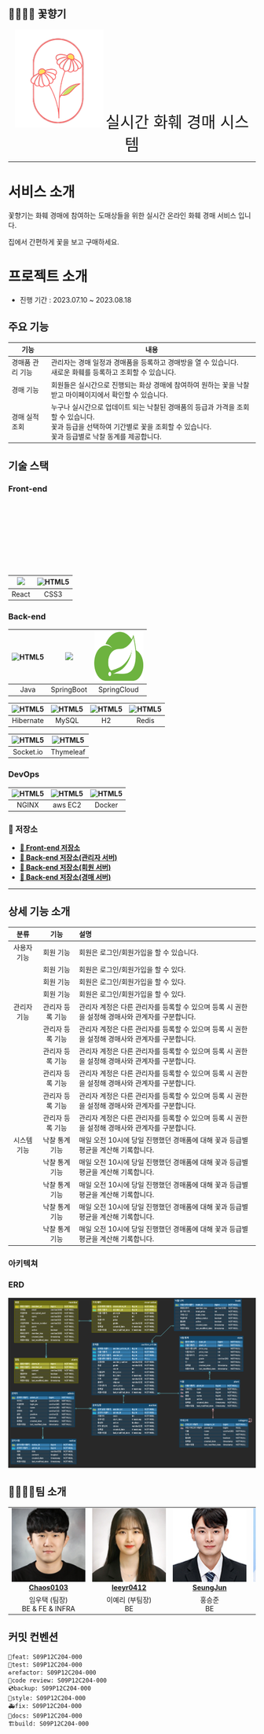 ## 🧑‍💻👩‍💻 꽃향기

<div align="center">
<img src="./readme_assets/image/logo-removebg.png" height="200"> <span style="font-size: xx-large; justify-items: center" >실시간 화훼 경매 시스템</span>
</div>

---

# 서비스 소개

꽃향기는 화훼 경매에 참여하는 도매상들을 위한 실시간 온라인 화훼 경매 서비스 입니다.

집에서 간편하게 꽃을 보고 구매하세요.

# 프로젝트 소개

- 진행 기간 : 2023.07.10 ~ 2023.08.18

## 주요 기능

| 기능        | 내용                                                                                                           |
|-----------|--------------------------------------------------------------------------------------------------------------|
| 경매품 관리 기능 | 관리자는 경매 일정과 경매품을 등록하고 경매방을 열 수 있습니다.<br/>새로운 화훼를 등록하고 조회할 수 있습니다.                                            |
| 경매 기능     | 회원들은 실시간으로 진행되는 화상 경매에 참여하여 원하는 꽃을 낙찰받고 마이페이지에서 확인할 수 있습니다.                                                  |
| 경매 실적 조회  | 누구나 실시간으로 업데이트 되는 낙찰된 경매품의 등급과 가격을 조회할 수 있습니다.<br/>꽃과 등급을 선택하여 기간별로 꽃을 조회할 수 있습니다.<br/>꽃과 등급별로 낙찰 동계를 제공합니다. |

## 기술 스택

### Front-end

<br><br><br><br><br><br><br><br>

| <img src="https://upload.wikimedia.org/wikipedia/commons/thumb/a/a7/React-icon.svg/200px-React-icon.svg.png" object-fit="contian" width="100" > | <img src="https://upload.wikimedia.org/wikipedia/commons/thumb/d/d5/CSS3_logo_and_wordmark.svg/180px-CSS3_logo_and_wordmark.svg.png"  alt="HTML5" width="100px" height="100px" /> |
|:-----------------------------------------------------------------------------------------------------------------------------------------------:|:---------------------------------------------------------------------------------------------------------------------------------------------------------------------------------:|
|                                                                      React                                                                      |                                                                                       CSS3                                                                                        |

### Back-end

| <img src="https://i.namu.wiki/i/MuCO_ocla-FyadGnRZytkRLggQOcqxv_hXNjN7aYXDOPivIChJNdiRXp6vwSXbM6GcUL3pVTL-5U5TKQ0f1YhA.svg" alt="HTML5" width="100px" height="100px" /> | <img src="https://upload.wikimedia.org/wikipedia/commons/thumb/4/44/Spring_Framework_Logo_2018.svg/1920px-Spring_Framework_Logo_2018.svg.png" width="100"> | <img src="./readme_assets/image/spring cloud.png"  alt="HTML5" width="100px" height="100px" /> |
|:-----------------------------------------------------------------------------------------------------------------------------------------------------------------------:|:----------------------------------------------------------------------------------------------------------------------------------------------------------:|:----------------------------------------------------------------------------------------------:|
|                                                                                  Java                                                                                   |                                                                         SpringBoot                                                                         |                                          SpringCloud                                           |

| <img src="https://static-00.iconduck.com/assets.00/hibernate-icon-1965x2048-cl94vxbt.png"  alt="HTML5" width="100px" height="100px" /> | <img src="https://i.namu.wiki/i/vkGpBcmks1_NcJW0HUFa6jlwlM6h11B-8nxRRX4bYC703H4nLo7j4dQdRCC32gz8Q-BqRcAnQgFSXMjB8jPohg.svg"  alt="HTML5" width="100px" height="100px" /> | <img src="https://upload.wikimedia.org/wikipedia/commons/a/a1/H2_logo.png"  alt="HTML5" width="100px" height="100px" /> | <img src="https://upload.wikimedia.org/wikipedia/commons/thumb/6/64/Logo-redis.svg/2560px-Logo-redis.svg.png"  alt="HTML5" width="100px" height="100px" /> |
|:--------------------------------------------------------------------------------------------------------------------------------------:|:------------------------------------------------------------------------------------------------------------------------------------------------------------------------:|:-----------------------------------------------------------------------------------------------------------------------:|:----------------------------------------------------------------------------------------------------------------------------------------------------------:|
|                                                               Hibernate                                                                |                                                                                  MySQL                                                                                   |                                                           H2                                                            |                                                                           Redis                                                                            |

| <img src="https://upload.wikimedia.org/wikipedia/commons/thumb/9/96/Socket-io.svg/1200px-Socket-io.svg.png"  alt="HTML5" width="100px" height="100px" /> | <img src="https://www.thymeleaf.org/images/thymeleaf.png"  alt="HTML5" width="100px" height="100px" /> |
|:--------------------------------------------------------------------------------------------------------------------------------------------------------:|:------------------------------------------------------------------------------------------------------:|
|                                                                        Socket.io                                                                         |                                               Thymeleaf                                                |

### DevOps

| <img src="https://www.nginx.com/wp-content/uploads/2020/05/NGINX-product-icon.svg"  alt="HTML5" width="100px" height="100px" /> | <img src="https://upload.wikimedia.org/wikipedia/commons/thumb/9/93/Amazon_Web_Services_Logo.svg/300px-Amazon_Web_Services_Logo.svg.png"  alt="HTML5" width="100px" height="100px" /> | <img src="https://i.namu.wiki/i/8wUfxyvz88Q6e5I_vuHYJdnVV_z3o7jbjV2WCjhTzZxWijV1v5rpU-f8vm4o-hYmtx_utsw4g8VhMvPjecTBo-bGGCjZhVKGBJsiXCs04pU188gmdcTsPUFlYk7YXXk-ktCwai5NfK6BadDTgm-NlQ.webp"  alt="HTML5" width="100px" height="100px" /> |
|:-------------------------------------------------------------------------------------------------------------------------------:|:-------------------------------------------------------------------------------------------------------------------------------------------------------------------------------------:|:-----------------------------------------------------------------------------------------------------------------------------------------------------------------------------------------------------------------------------------------:|
|                                                              NGINX                                                              |                                                                                        aws EC2                                                                                        |                                                                                                                  Docker                                                                                                                   |

### 📂 저장소

- **[🔎 Front-end 저장소](./kkoch)**
- **[🔎 Back-end 저장소(관리자 서버)](./admin)**
- **[🔎 Back-end 저장소(회원 서버)](./user)**
- **[🔎 Back-end 저장소(경매 서버)](./auction)**

---

## 상세 기능 소개

|   분류   |    기능     | 설명                                                      |
|:------:|:---------:|:--------------------------------------------------------|
| 사용자 기능 |   회원 기능   | 회원은 로그인/회원가입을 할 수 있습니다.                                 |
|        |   회원 기능   | 회원은 로그인/회원가입을 할 수 있다.                                   |
|        |   회원 기능   | 회원은 로그인/회원가입을 할 수 있다.                                   |
|        |   회원 기능   | 회원은 로그인/회원가입을 할 수 있다.                                   |
| 관리자 기능 | 관리자 등록 기능 | 관리자 계정은 다른 관리자를 등록할 수 있으며 등록 시 권한을 설정해 경매사와 관계자를 구분합니다. |
|        | 관리자 등록 기능 | 관리자 계정은 다른 관리자를 등록할 수 있으며 등록 시 권한을 설정해 경매사와 관계자를 구분합니다. |
|        | 관리자 등록 기능 | 관리자 계정은 다른 관리자를 등록할 수 있으며 등록 시 권한을 설정해 경매사와 관계자를 구분합니다. |
|        | 관리자 등록 기능 | 관리자 계정은 다른 관리자를 등록할 수 있으며 등록 시 권한을 설정해 경매사와 관계자를 구분합니다. |
|        | 관리자 등록 기능 | 관리자 계정은 다른 관리자를 등록할 수 있으며 등록 시 권한을 설정해 경매사와 관계자를 구분합니다. |
|        | 관리자 등록 기능 | 관리자 계정은 다른 관리자를 등록할 수 있으며 등록 시 권한을 설정해 경매사와 관계자를 구분합니다. |
| 시스템 기능 | 낙찰 통계 기능  | 매일 오전 10시에 당일 진행했던 경매품에 대해 꽃과 등급별 평균을 계산해 기록합니다.        |
|        | 낙찰 통계 기능  | 매일 오전 10시에 당일 진행했던 경매품에 대해 꽃과 등급별 평균을 계산해 기록합니다.        |
|        | 낙찰 통계 기능  | 매일 오전 10시에 당일 진행했던 경매품에 대해 꽃과 등급별 평균을 계산해 기록합니다.        |
|        | 낙찰 통계 기능  | 매일 오전 10시에 당일 진행했던 경매품에 대해 꽃과 등급별 평균을 계산해 기록합니다.        |
|        | 낙찰 통계 기능  | 매일 오전 10시에 당일 진행했던 경매품에 대해 꽃과 등급별 평균을 계산해 기록합니다.        |

### 아키텍쳐

### ERD

<img src="./readme_assets/image/erd.png">

## 👨‍👩‍👧‍👦팀 소개

<table align="center">
    <tr align="center">
        <td style="min-width: 150px;">
            <a href="https://github.com/Chaos0103">
              <img src="./readme_assets/profile/lwt.png" width="200">
              <br />
              <b>Chaos0103</b>
            </a>
        </td>
        <td style="min-width: 150px;">
            <a href="https://github.com/leeyr0412">
              <img src="./readme_assets/profile/lyr.png" width="200">
              <br />
              <b>leeyr0412</b>
            </a> 
        </td>
        <td style="min-width: 150px;">
            <a href="https://github.com/SeungJun">
              <img src="./readme_assets/profile/hsj.png" width="200">
              <br />
              <b>SeungJun</b>
            </a> 
        </td>
        <td style="min-width: 150px;">
            <a href="https://github.com/soo0300">
              <img src="./readme_assets/profile/ksj.png" width="200">
              <br />
              <b>soo0300</b>
            </a> 
        </td>
        <td style="min-width: 150px;">
            <a href="https://github.com/hans0537">
              <img src="./readme_assets/profile/ssj.png" width="200">
              <br />
              <b>hans0537</b>
            </a> 
        </td>
        <td style="min-width: 150px;">
            <a href="https://github.com/lukylun">
              <img src="./readme_assets/profile/syj.png" width="200">
              <br />
              <b>lukylun</b>
            </a> 
        </td>
    </tr>
    <tr align="center">
        <td>
            임우택 (팀장)<br/>BE & FE & INFRA
        </td>
        <td>
            이예리 (부팀장)<br/>BE
        </td>
        <td>
            홍승준<br/>BE
        </td>
        <td>
            김수진<br/>BE
        </td>
        <td>
            신성주<br/>FE
        </td>
        <td>
            서용준<br/>FE
        </td>
    </tr>
</table>

## 커밋 컨벤션

```
🎉feat: S09P12C204-000 
🔨test: S09P12C204-000
♻️refactor: S09P12C204-000 
👀code review: S09P12C204-000 
💿backup: S09P12C204-000 
🌈style: S09P12C204-000 
🚑fix: S09P12C204-000 
📝docs: S09P12C204-000 
🏗️build: S09P12C204-000 
```